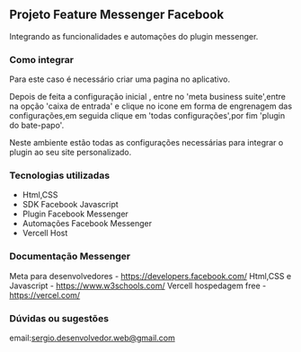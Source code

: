 ## Projeto Feature Messenger Facebook

Integrando as funcionalidades e automações do plugin messenger.

### Como integrar 

Para este caso é necessário criar uma pagina no aplicativo.

Depois de feita a configuração inicial , entre no 'meta business suite',entre na opção 'caixa de entrada' e clique no icone em forma de engrenagem das configurações,em seguida clique em 'todas configurações',por fim 'plugin do bate-papo'.

Neste ambiente estão todas as configurações necessárias para integrar o
plugin ao seu site personalizado.

### Tecnologias utilizadas

- Html,CSS
- SDK Facebook Javascript
- Plugin Facebook Messenger
- Automações Facebook Messenger
- Vercell Host

### Documentação Messenger 

Meta para desenvolvedores - <https://developers.facebook.com/>
Html,CSS e Javascript - <https://www.w3schools.com/>
Vercell hospedagem free - <https://vercel.com/>

### Dúvidas ou sugestões

email:<sergio.desenvolvedor.web@gmail.com>

   